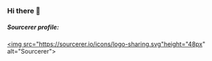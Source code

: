 ### Hi there 👋
##### Sourcerer profile: 
<a href="https://sourcerer.io/wz-ml"><img src="https://sourcerer.io/icons/logo-sharing.svg"height="48px" alt="Sourcerer"></a>
<a href="https://sourcerer.io/wz-ml"><img src="https://img.shields.io/badge/Python-37%20commits-orange.svg" alt=""></a>
<!--
**wz-ml/wz-ml** is a ✨ _special_ ✨ repository because its `README.md` (this file) appears on your GitHub profile.
<a href="https://sourcerer.io/wz-ml"><img src="https://sourcerer.io/icons/logo-sharing.svg"height="48px" alt="Sourcerer"></a>
Here are some ideas to get you started:

- 🔭 I’m currently working on ...
- 🌱 I’m currently learning ...
- 👯 I’m looking to collaborate on ...
- 🤔 I’m looking for help with ...
- 💬 Ask me about ...
- 📫 How to reach me: ...
- 😄 Pronouns: ...
- ⚡ Fun fact: ...
-->

